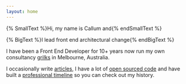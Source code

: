 ```yaml
---
layout: home
---
```


{% SmallText %}Hi, my name is Callum and{% endSmallText %}

{% BigText %}I lead front end architectural change{% endBigText %}

I have been a Front End Developer for 10+ years now run my own consultancy [grilks](https://grilks.com) in Melbourne, Australia.

I occasionally write [articles](articles), I have a lot of [open sourced code](https://github.com/csi-lk) and have built a [professional timeline](/timeline) so you can check out my history.
